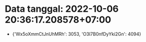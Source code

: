 # Data tanggal: 2022-10-06 20:36:17.208578+07:00

* {'Wx5oXmmCtJnUhMRh': 3053, 'O3I7B0nfDyYki2Gn': 4094}
